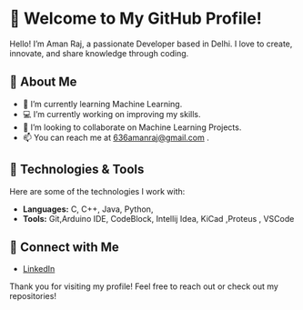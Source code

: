 
# 👋 Welcome to My GitHub Profile!

Hello! I’m Aman Raj, a passionate Developer based in Delhi. I love to create, innovate, and share knowledge through coding. 

## 🚀 About Me

- 🌱 I’m currently learning Machine Learning.
- 💻 I’m currently working on improving my skills.
- 🎯 I’m looking to collaborate on Machine Learning Projects.
- 📫 You can reach me at 636amanraj@gmail.com .

## 🔧 Technologies & Tools

Here are some of the technologies I work with:

- **Languages:** C, C++, Java, Python,
- **Tools:** Git,Arduino IDE, CodeBlock, Intellij Idea, KiCad ,Proteus , VSCode


## 🤝 Connect with Me

- [LinkedIn](https://www.linkedin.com/in/aman-raj-116826335)
  

Thank you for visiting my profile! Feel free to reach out or check out my repositories!
